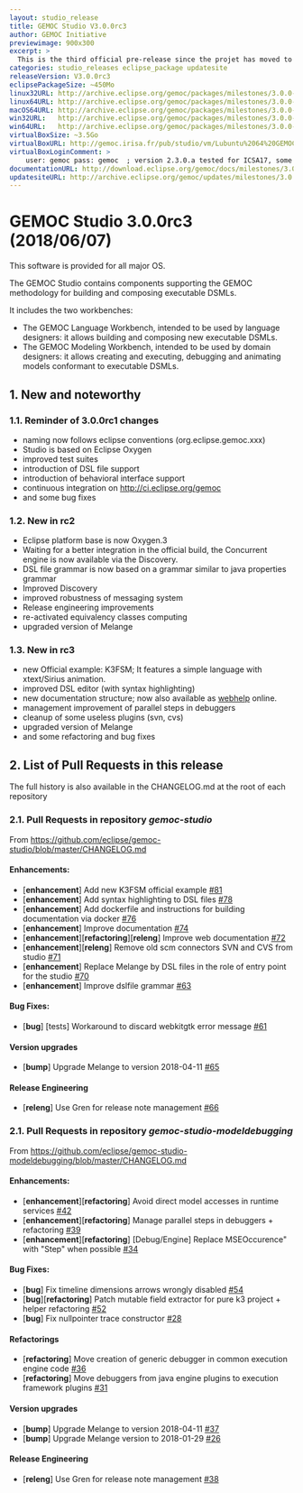 ```yaml
---
layout: studio_release
title: GEMOC Studio V3.0.0rc3
author: GEMOC Initiative
previewimage: 900x300
excerpt: >
  This is the third official pre-release since the projet has moved to Eclipse organization.
categories: studio_releases eclipse_package updatesite
releaseVersion: V3.0.0rc3
eclipsePackageSize: ~450Mo
linux32URL: http://archive.eclipse.org/gemoc/packages/milestones/3.0.0-rc3/gemoc_studio-linux.gtk.x86.zip
linux64URL: http://archive.eclipse.org/gemoc/packages/milestones/3.0.0-rc3/gemoc_studio-linux.gtk.x86_64.zip
macOS64URL: http://archive.eclipse.org/gemoc/packages/milestones/3.0.0-rc3/gemoc_studio-macosx.cocoa.x86_64.zip
win32URL:   http://archive.eclipse.org/gemoc/packages/milestones/3.0.0-rc3/gemoc_studio-win32.win32.x86.zip
win64URL:   http://archive.eclipse.org/gemoc/packages/milestones/3.0.0-rc3/gemoc_studio-win32.win32.x86_64.zip
virtualBoxSize: ~3.5Go 
virtualBoxURL: http://gemoc.irisa.fr/pub/studio/vm/Lubuntu%2064%20GEMOC%202.3.0.a.ova
virtualBoxLoginComment: >
    user: gemoc pass: gemoc  ; version 2.3.0.a tested for ICSA17, some samples haven't been rechecked.
documentationURL: http://download.eclipse.org/gemoc/docs/milestones/3.0.0-rc3
updatesiteURL: http://archive.eclipse.org/gemoc/updates/milestones/3.0.0-rc3
---
```


# GEMOC Studio 3.0.0rc3 (2018/06/07)

This software is provided for all major OS.

The GEMOC Studio contains components supporting the GEMOC methodology for building and composing executable DSMLs.

It includes the two workbenches:

  * The GEMOC Language Workbench, intended to be used by language designers: it allows building and composing new executable DSMLs.
  * The GEMOC Modeling Workbench, intended to be used by domain designers: it allows creating and executing, debugging and animating models conformant to executable DSMLs.

## 1. New and noteworthy

### 1.1. Reminder of 3.0.0rc1 changes
- naming now follows eclipse conventions (org.eclipse.gemoc.xxx) 
- Studio is based on Eclipse Oxygen 
- improved test suites 
- introduction of DSL file support
- introduction of behavioral interface support 
- continuous integration on http://ci.eclipse.org/gemoc
- and some bug fixes 

### 1.2. New in rc2
- Eclipse platform base is now Oxygen.3
- Waiting for a better integration in the official build, the Concurrent engine is now available via the Discovery.
- DSL file grammar is now based on a grammar similar to java properties grammar 
- Improved Discovery
- improved robustness of messaging system
- Release engineering improvements
- re-activated equivalency classes computing 
- upgraded version of Melange

### 1.3. New in rc3
- new Official example: K3FSM; It features a simple language with xtext/Sirius animation.
- improved DSL editor (with syntax highlighting)
- new documentation structure; now also available as [webhelp](http://gemoc.org/studio_documentations.html) online. 
- management improvement of parallel steps in debuggers
- cleanup of some useless plugins (svn, cvs)
- upgraded version of Melange
- and some refactoring and bug fixes 

## 2. List of Pull Requests in this release

The full history is  also available in the CHANGELOG.md at the root of each repository

### 2.1. Pull Requests in repository *gemoc-studio*

From https://github.com/eclipse/gemoc-studio/blob/master/CHANGELOG.md

#### Enhancements:

- [**enhancement**] Add new K3FSM official example [#81](https://github.com/eclipse/gemoc-studio/pull/81)
- [**enhancement**] Add syntax highlighting to DSL files [#78](https://github.com/eclipse/gemoc-studio/pull/78)
- [**enhancement**] Add dockerfile and instructions for building documentation via docker [#76](https://github.com/eclipse/gemoc-studio/pull/76)
- [**enhancement**] Improve documentation [#74](https://github.com/eclipse/gemoc-studio/pull/74)
- [**enhancement**][**refactoring**][**releng**] Improve web documentation [#72](https://github.com/eclipse/gemoc-studio/pull/72)
- [**enhancement**][**releng**] Remove old scm connectors SVN and CVS from studio [#71](https://github.com/eclipse/gemoc-studio/pull/71)
- [**enhancement**] Replace Melange by DSL files in the role of entry point for the studio [#70](https://github.com/eclipse/gemoc-studio/pull/70)
- [**enhancement**] Improve dslfile grammar [#63](https://github.com/eclipse/gemoc-studio/pull/63)

#### Bug Fixes:

- [**bug**] [tests] Workaround to discard webkitgtk error message [#61](https://github.com/eclipse/gemoc-studio/pull/61)

#### Version upgrades

- [**bump**] Upgrade Melange to version 2018-04-11 [#65](https://github.com/eclipse/gemoc-studio/pull/65)

#### Release Engineering

- [**releng**] Use Gren for release note management [#66](https://github.com/eclipse/gemoc-studio/pull/66)

### 2.1. Pull Requests in repository *gemoc-studio-modeldebugging*
 
From https://github.com/eclipse/gemoc-studio-modeldebugging/blob/master/CHANGELOG.md

#### Enhancements:

- [**enhancement**][**refactoring**] Avoid direct model accesses in runtime services [#42](https://github.com/eclipse/gemoc-studio-modeldebugging/pull/42)
- [**enhancement**][**refactoring**] Manage parallel steps in debuggers + refactoring [#39](https://github.com/eclipse/gemoc-studio-modeldebugging/pull/39)
- [**enhancement**][**refactoring**] [Debug/Engine] Replace MSEOccurence" with "Step" when possible [#34](https://github.com/eclipse/gemoc-studio-modeldebugging/pull/34)

#### Bug Fixes:

- [**bug**] Fix timeline dimensions arrows wrongly disabled [#54](https://github.com/eclipse/gemoc-studio-modeldebugging/pull/54)
- [**bug**][**refactoring**] Patch mutable field extractor for pure k3 project + helper refactoring [#52](https://github.com/eclipse/gemoc-studio-modeldebugging/pull/52)
- [**bug**] Fix nullpointer trace constructor [#28](https://github.com/eclipse/gemoc-studio-modeldebugging/pull/28)

#### Refactorings

- [**refactoring**] Move creation of generic debugger in common execution engine code [#36](https://github.com/eclipse/gemoc-studio-modeldebugging/pull/36)
- [**refactoring**] Move debuggers from java engine plugins to execution framework plugins [#31](https://github.com/eclipse/gemoc-studio-modeldebugging/pull/31)

#### Version upgrades

- [**bump**] Upgrade Melange to version 2018-04-11 [#37](https://github.com/eclipse/gemoc-studio-modeldebugging/pull/37)
- [**bump**] Upgrade Melange version to 2018-01-29 [#26](https://github.com/eclipse/gemoc-studio-modeldebugging/pull/26)

#### Release Engineering

- [**releng**] Use Gren for release note management [#38](https://github.com/eclipse/gemoc-studio-modeldebugging/pull/38)

